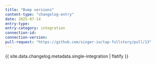 ```yaml
---
title: "Bump versions"
content-type: "changelog-entry"
date: 2025-07-14
entry-type: 
entry-category: integration
connection-id: 
connection-version: 
pull-request: "https://github.com/singer-io/tap-fullstory/pull/13"
---
```

{{ site.data.changelog.metadata.single-integration | flatify }}